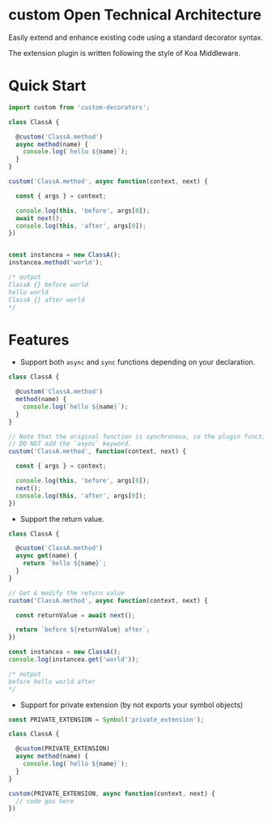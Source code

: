 
# custom Open Technical Architecture

  Easily extend and enhance existing code using a standard decorator syntax.

  The extension plugin is written following the style of Koa Middleware.

# Quick Start

```js
import custom from 'custom-decorators';

class ClassA {

  @custom('ClassA.method')
  async method(name) {
    console.log(`hello ${name}`);
  }
}

custom('ClassA.method', async function(context, next) {

  const { args } = context;

  console.log(this, 'before', args[0]);
  await next();
  console.log(this, 'after', args[0]);
})


const instancea = new ClassA();
instancea.method('world');

/* output
ClassA {} before world
hello world
ClassA {} after world
*/
```

# Features

* Support both `async` and `sync` functions depending on your declaration.

```js
class ClassA {

  @custom('ClassA.method')
  method(name) {
    console.log(`hello ${name}`);
  }
}

// Note that the original function is synchronous, so the plugin function should also be sync.
// DO NOT add the `async` keyword.
custom('ClassA.method', function(context, next) {

  const { args } = context;

  console.log(this, 'before', args[0]);
  next();
  console.log(this, 'after', args[0]);
})
```


* Support the return value.

```js
class ClassA {

  @custom('ClassA.method')
  async get(name) {
    return `hello ${name}`;
  }
}

// Get & modify the return value
custom('ClassA.method', async function(context, next) {

  const returnValue = await next();

  return `before ${returnValue} after`;
})

const instancea = new ClassA();
console.log(instancea.get('world'));

/* output
before hello world after
*/
```


* Support for private extension (by not exports your symbol objects)
  
```js
const PRIVATE_EXTENSION = Symbol('private_extension');

class ClassA {

  @custom(PRIVATE_EXTENSION)
  async method(name) {
    console.log(`hello ${name}`);
  }
}

custom(PRIVATE_EXTENSION, async function(context, next) {
  // code gos here
})
```
